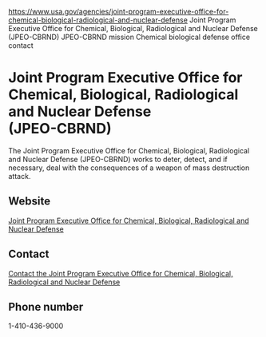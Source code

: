 

https://www.usa.gov/agencies/joint-program-executive-office-for-chemical-biological-radiological-and-nuclear-defense
Joint Program Executive Office for Chemical, Biological, Radiological and Nuclear Defense (JPEO-CBRND)
JPEO-CBRND mission
Chemical biological defense office contact

Joint Program Executive Office for Chemical, Biological, Radiological and Nuclear Defense  
(JPEO-CBRND)  
======================================================================================================

The Joint Program Executive Office for Chemical, Biological, Radiological and Nuclear Defense (JPEO-CBRND) works to deter, detect, and if necessary, deal with the consequences of a weapon of mass destruction attack.

Website  
-------

[Joint Program Executive Office for Chemical, Biological, Radiological and Nuclear Defense](https://www.jpeocbrnd.osd.mil/)

Contact  
-------

[Contact the Joint Program Executive Office for Chemical, Biological, Radiological and Nuclear Defense](https://www.jpeocbrnd.osd.mil/About-Us/Contact-Us/)

Phone number  
------------

1-410-436-9000
